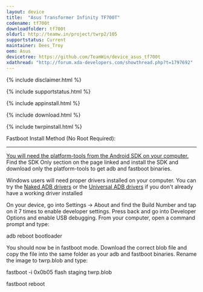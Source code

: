 ```yaml
---
layout: device
title:  "Asus Transformer Infinity TF700T"
codename: tf700t
downloadfolder: tf700t
oldurl: http://teamw.in/project/twrp2/105
supportstatus: Current
maintainer: Dees_Troy
oem: Asus
devicetree: https://github.com/TeamWin/device_asus_tf700t
xdathread: "http://forum.xda-developers.com/showthread.php?t=1797692"
---
```


{% include disclaimer.html %}

{% include supportstatus.html %}

{% include appinstall.html %}

{% include download.html %}

{% include twrpinstall.html %}

<div class='page-heading'>Fastboot Install Method (No Root Required):</div>
<hr />
<p class="text"><a href="http://developer.android.com/sdk/index.html">You will need the platform-tools from the Android SDK on your computer.</a> Find the SDK Only section on the page linked and install the SDK and download only the platform-tools to get adb and fastboot binaries.</p>
<p class="text">Windows users will need proper drivers installed on your computer. You can try the <a href="http://www.xda-developers.com/universal-naked-driver-solves-your-adb-driver-problems-on-windows/">Naked ADB drivers</a> or the <a href="http://www.koushikdutta.com/post/universal-adb-driver">Universal ADB drivers</a> if you don't already have a working driver installed</p>
<p class="text">On your device, go into Settings -> About and find the Build Number and tap on it 7 times to enable developer settings. Press back and go into Developer Options and enable USB debugging. From your computer, open a command prompt and type:</p>
<p class="text">adb reboot bootloader</p>
<p class="text">You should now be in fastboot mode. Download the correct blob file and copy the file into the same folder as your adb and fastboot binaries. Rename the image to twrp.blob and type:</p>
<p class="text">fastboot -i 0x0b05 flash staging twrp.blob<p></p>fastboot reboot</p>

